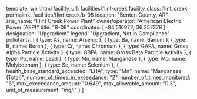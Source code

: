 template: well.html
facility_url: facilities/flint-creek
facility_class: flint_creek
permalink: facilities/flint-creek/b-08
location: "Benton County, AR"
site_name: "Flint Creek Power Plant"
owner/operator: "American Electric Power (AEP)"
title: "B-08"
coordinates: [
  -94.516972,
  36.257278
]
designation: "Upgradient"
legend: "Upgradient, Not In Compliance"
pollutants: [
  {
    type: As,
    name: Arsenic
  },
  {
    type: Ba,
    name: Barium
  },
  {
    type: B,
    name: Boron
  },
  {
    type: Cr,
    name: Chromium
  },
  {
    type: GAPA,
    name: Gross Alpha Particle Activity
  },
  {
    type: GBPA,
    name: Gross Beta Particle Activity
  },
  {
    type: Pb,
    name: Lead
  },
  {
    type: Mn,
    name: Manganese
  },
  {
    type: Mo,
    name: Molybdenum
  },
  {
    type: Se,
    name: Selenium
  },
  {
  health_base_standard_exceeded: "LHA",
  type: "Mn",
  name: "Manganese (Total)",
  number_of_times_in_exceedance: "2",
  number_of_times_monitored: "6",
  max_exceedance_amount: "0.649",
  max_allowable_amount: "0.3",
  unit_of_measurement: "mg/l"
  }
]
